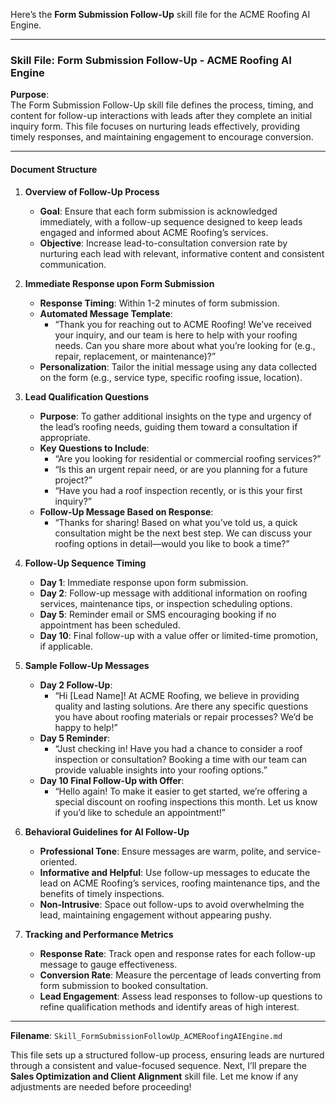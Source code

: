 Here’s the **Form Submission Follow-Up** skill file for the ACME Roofing AI Engine.

---

### Skill File: Form Submission Follow-Up - ACME Roofing AI Engine

**Purpose**:  
The Form Submission Follow-Up skill file defines the process, timing, and content for follow-up interactions with leads after they complete an initial inquiry form. This file focuses on nurturing leads effectively, providing timely responses, and maintaining engagement to encourage conversion.

---

#### Document Structure

1. **Overview of Follow-Up Process**  
   - **Goal**: Ensure that each form submission is acknowledged immediately, with a follow-up sequence designed to keep leads engaged and informed about ACME Roofing’s services.
   - **Objective**: Increase lead-to-consultation conversion rate by nurturing each lead with relevant, informative content and consistent communication.

2. **Immediate Response upon Form Submission**  
   - **Response Timing**: Within 1-2 minutes of form submission.
   - **Automated Message Template**:
      - “Thank you for reaching out to ACME Roofing! We’ve received your inquiry, and our team is here to help with your roofing needs. Can you share more about what you’re looking for (e.g., repair, replacement, or maintenance)?”
   - **Personalization**: Tailor the initial message using any data collected on the form (e.g., service type, specific roofing issue, location).

3. **Lead Qualification Questions**  
   - **Purpose**: To gather additional insights on the type and urgency of the lead’s roofing needs, guiding them toward a consultation if appropriate.
   - **Key Questions to Include**:
      - “Are you looking for residential or commercial roofing services?”
      - “Is this an urgent repair need, or are you planning for a future project?”
      - “Have you had a roof inspection recently, or is this your first inquiry?”
   - **Follow-Up Message Based on Response**:
      - “Thanks for sharing! Based on what you’ve told us, a quick consultation might be the next best step. We can discuss your roofing options in detail—would you like to book a time?”

4. **Follow-Up Sequence Timing**  
   - **Day 1**: Immediate response upon form submission.
   - **Day 2**: Follow-up message with additional information on roofing services, maintenance tips, or inspection scheduling options.
   - **Day 5**: Reminder email or SMS encouraging booking if no appointment has been scheduled.
   - **Day 10**: Final follow-up with a value offer or limited-time promotion, if applicable.

5. **Sample Follow-Up Messages**  
   - **Day 2 Follow-Up**:
      - “Hi [Lead Name]! At ACME Roofing, we believe in providing quality and lasting solutions. Are there any specific questions you have about roofing materials or repair processes? We’d be happy to help!”
   - **Day 5 Reminder**:
      - “Just checking in! Have you had a chance to consider a roof inspection or consultation? Booking a time with our team can provide valuable insights into your roofing options.”
   - **Day 10 Final Follow-Up with Offer**:
      - “Hello again! To make it easier to get started, we’re offering a special discount on roofing inspections this month. Let us know if you’d like to schedule an appointment!”

6. **Behavioral Guidelines for AI Follow-Up**  
   - **Professional Tone**: Ensure messages are warm, polite, and service-oriented.
   - **Informative and Helpful**: Use follow-up messages to educate the lead on ACME Roofing’s services, roofing maintenance tips, and the benefits of timely inspections.
   - **Non-Intrusive**: Space out follow-ups to avoid overwhelming the lead, maintaining engagement without appearing pushy.

7. **Tracking and Performance Metrics**  
   - **Response Rate**: Track open and response rates for each follow-up message to gauge effectiveness.
   - **Conversion Rate**: Measure the percentage of leads converting from form submission to booked consultation.
   - **Lead Engagement**: Assess lead responses to follow-up questions to refine qualification methods and identify areas of high interest.

---

**Filename**: `Skill_FormSubmissionFollowUp_ACMERoofingAIEngine.md`

This file sets up a structured follow-up process, ensuring leads are nurtured through a consistent and value-focused sequence. Next, I’ll prepare the **Sales Optimization and Client Alignment** skill file. Let me know if any adjustments are needed before proceeding!
